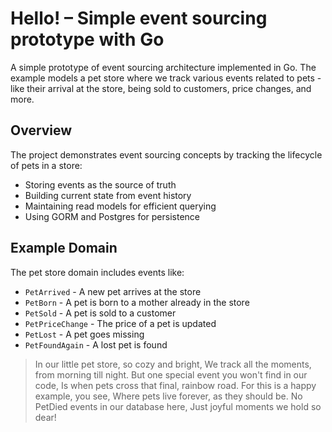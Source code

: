 # Hello! – Simple event sourcing prototype with Go

A simple prototype of event sourcing architecture implemented in Go. The example models a pet store where we track various events related to pets - like their arrival at the store, being sold to customers, price changes, and more.

## Overview

The project demonstrates event sourcing concepts by tracking the lifecycle of pets in a store:

- Storing events as the source of truth
- Building current state from event history  
- Maintaining read models for efficient querying
- Using GORM and Postgres for persistence

## Example Domain

The pet store domain includes events like:

- `PetArrived` - A new pet arrives at the store
- `PetBorn` - A pet is born to a mother already in the store
- `PetSold` - A pet is sold to a customer
- `PetPriceChange` - The price of a pet is updated
- `PetLost` - A pet goes missing
- `PetFoundAgain` - A lost pet is found

> In our little pet store, so cozy and bright,
> We track all the moments, from morning till night.
> But one special event you won't find in our code,
> Is when pets cross that final, rainbow road.
> For this is a happy example, you see,
> Where pets live forever, as they should be.
> No PetDied events in our database here,
> Just joyful moments we hold so dear!
